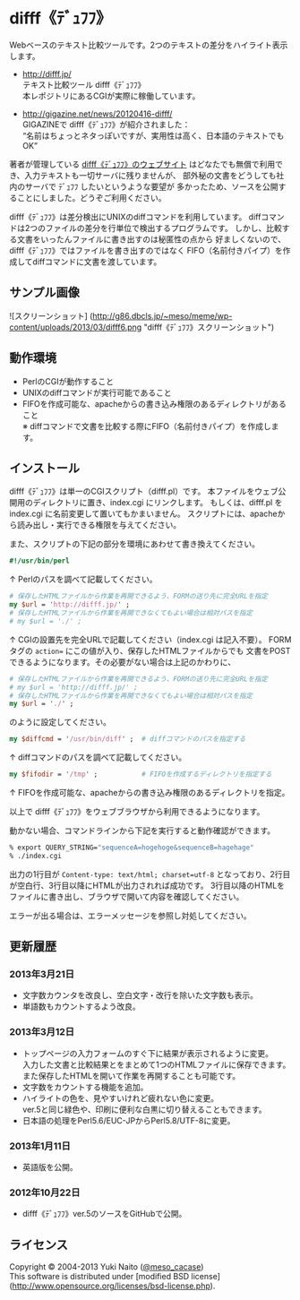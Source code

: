 difff《ﾃﾞｭﾌﾌ》
======================

Webベースのテキスト比較ツールです。2つのテキストの差分をハイライト表示します。

+ http://difff.jp/  
  テキスト比較ツール difff《ﾃﾞｭﾌﾌ》  
  本レポジトリにあるCGIが実際に稼働しています。

+ http://gigazine.net/news/20120416-difff/  
  GIGAZINEで difff《ﾃﾞｭﾌﾌ》が紹介されました：  
  “名前はちょっとネタっぽいですが、実用性は高く、日本語のテキストでもOK”

著者が管理している
[difff《ﾃﾞｭﾌﾌ》のウェブサイト](http://difff.jp/)
はどなたでも無償で利用でき、入力テキストも一切サーバに残りませんが、
部外秘の文書をどうしても社内のサーバで ﾃﾞｭﾌﾌ したいというような要望が
多かったため、ソースを公開することにしました。どうぞご利用ください。

difff《ﾃﾞｭﾌﾌ》は差分検出にUNIXのdiffコマンドを利用しています。
diffコマンドは2つのファイルの差分を行単位で検出するプログラムです。
しかし、比較する文書をいったんファイルに書き出すのは秘匿性の点から
好ましくないので、difff《ﾃﾞｭﾌﾌ》ではファイルを書き出すのではなく
FIFO（名前付きパイプ）を作成してdiffコマンドに文書を渡しています。


サンプル画像
-----

![スクリーンショット]
(http://g86.dbcls.jp/~meso/meme/wp-content/uploads/2013/03/difff6.png
"difff《ﾃﾞｭﾌﾌ》スクリーンショット")


動作環境
------

+ PerlのCGIが動作すること
+ UNIXのdiffコマンドが実行可能であること
+ FIFOを作成可能な、apacheからの書き込み権限のあるディレクトリがあること  
  ※ diffコマンドで文書を比較する際にFIFO（名前付きパイプ）を作成します。


インストール
------

difff《ﾃﾞｭﾌﾌ》は単一のCGIスクリプト（difff.pl）です。
本ファイルをウェブ公開用のディレクトリに置き、index.cgi にリンクします。
もしくは、difff.pl を index.cgi に名前変更して置いてもかまいません。
スクリプトには、apacheから読み出し・実行できる権限を与えてください。

また、スクリプトの下記の部分を環境にあわせて書き換えてください。

```perl
#!/usr/bin/perl
```

↑ Perlのパスを調べて記載してください。

```perl
# 保存したHTMLファイルから作業を再開できるよう、FORMの送り先に完全URLを指定
my $url = 'http://difff.jp/' ;
# 保存したHTMLファイルから作業を再開できなくてもよい場合は相対パスを指定
# my $url = './' ;
```

↑ CGIの設置先を完全URLで記載してください（index.cgi は記入不要）。
FORMタグの `action=` にこの値が入り、保存したHTMLファイルからでも
文書をPOSTできるようになります。その必要がない場合は上記のかわりに、

```perl
# 保存したHTMLファイルから作業を再開できるよう、FORMの送り先に完全URLを指定
# my $url = 'http://difff.jp/' ;
# 保存したHTMLファイルから作業を再開できなくてもよい場合は相対パスを指定
my $url = './' ;
```

のように設定してください。

```perl
my $diffcmd = '/usr/bin/diff' ;  # diffコマンドのパスを指定する
```

↑ diffコマンドのパスを調べて記載してください。

```perl
my $fifodir = '/tmp' ;           # FIFOを作成するディレクトリを指定する
```

↑ FIFOを作成可能な、apacheからの書き込み権限のあるディレクトリを指定。

以上で difff《ﾃﾞｭﾌﾌ》をウェブブラウザから利用できるようになります。

動かない場合、コマンドラインから下記を実行すると動作確認ができます。

```bash
% export QUERY_STRING="sequenceA=hogehoge&sequenceB=hagehage"
% ./index.cgi
```

出力の1行目が `Content-type: text/html; charset=utf-8`
となっており、2行目が空白行、3行目以降にHTMLが出力されれば成功です。
3行目以降のHTMLをファイルに書き出し、ブラウザで開いて内容を確認してください。

エラーが出る場合は、エラーメッセージを参照し対処してください。


更新履歴
--------

### 2013年3月21日 ###

+ 文字数カウンタを改良し、空白文字・改行を除いた文字数も表示。
+ 単語数もカウントするよう改良。

### 2013年3月12日 ###

+ トップページの入力フォームのすぐ下に結果が表示されるように変更。  
  入力した文書と比較結果とをまとめて1つのHTMLファイルに保存できます。  
  また保存したHTMLを開いて作業を再開することも可能です。
+ 文字数をカウントする機能を追加。
+ ハイライトの色を、見やすいけれど疲れない色に変更。  
  ver.5と同じ緑色や、印刷に便利な白黒に切り替えることもできます。
+ 日本語の処理をPerl5.6/EUC-JPからPerl5.8/UTF-8に変更。

### 2013年1月11日 ###

+ 英語版を公開。

### 2012年10月22日 ###

+ difff《ﾃﾞｭﾌﾌ》ver.5のソースをGitHubで公開。


ライセンス
--------

Copyright &copy; 2004-2013 Yuki Naito
 ([@meso_cacase](http://twitter.com/meso_cacase))  
This software is distributed under [modified BSD license]
 (http://www.opensource.org/licenses/bsd-license.php).
